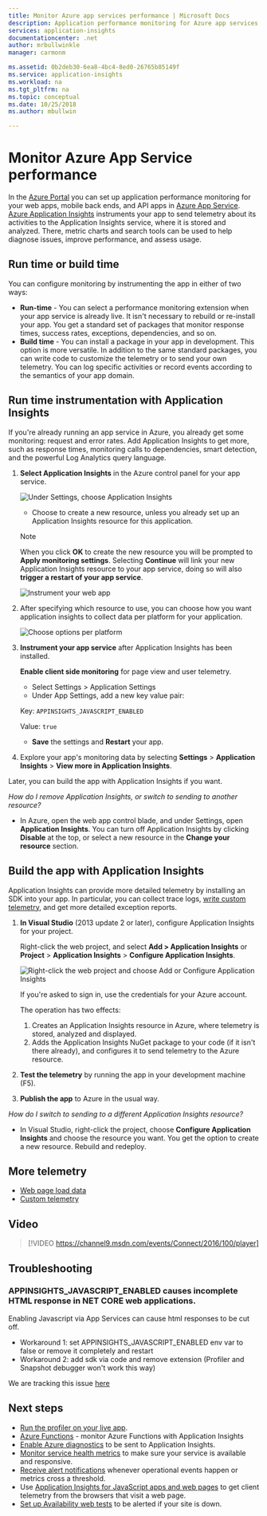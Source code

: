 ```yaml
---
title: Monitor Azure app services performance | Microsoft Docs
description: Application performance monitoring for Azure app services. Chart load and response time, dependency information and set alerts on performance.
services: application-insights
documentationcenter: .net
author: mrbullwinkle
manager: carmonm

ms.assetid: 0b2deb30-6ea8-4bc4-8ed0-26765b85149f
ms.service: application-insights
ms.workload: na
ms.tgt_pltfrm: na
ms.topic: conceptual
ms.date: 10/25/2018
ms.author: mbullwin

---
```

# Monitor Azure App Service performance
In the [Azure Portal](https://portal.azure.com) you can set up application performance monitoring for your web apps, mobile back ends, and API apps in [Azure App Service](../../app-service/overview.md). [Azure Application Insights](../../application-insights/app-insights-overview.md) instruments your app to send telemetry about its activities to the Application Insights service, where it is stored and analyzed. There, metric charts and search tools can be used to help diagnose issues, improve performance, and assess usage.

## Run time or build time
You can configure monitoring by instrumenting the app in either of two ways:

* **Run-time** - You can select a performance monitoring extension when your app service is already live. It isn't necessary to rebuild or re-install your app. You get a standard set of packages that monitor response times, success rates, exceptions, dependencies, and so on. 
* **Build time** - You can install a package in your app in development. This option is more versatile. In addition to the same standard packages, you can write code to customize the telemetry or to send your own telemetry. You can log specific activities or record events according to the semantics of your app domain. 

## Run time instrumentation with Application Insights
If you're already running an app service in Azure, you already get some monitoring: request and error rates. Add Application Insights to get more, such as response times, monitoring calls to dependencies, smart detection, and the powerful Log Analytics query language. 

1. **Select Application Insights** in the Azure control panel for your app service.

    ![Under Settings, choose Application Insights](./media/azure-web-apps/settings-app-insights.png)

   * Choose to create a new resource, unless you already set up an Application Insights resource for this application. 

    > [!NOTE]
    > When you click **OK** to create the new resource you will be prompted to **Apply monitoring settings**. Selecting **Continue** will link your new Application Insights resource to your app service, doing so will also **trigger a restart of your app service**. 

    ![Instrument your web app](./media/azure-web-apps/create-resource.png)

2. After specifying which resource to use, you can choose how you want application insights to collect data per platform for your application.

    ![Choose options per platform](./media/azure-web-apps/choose-options.png)

3. **Instrument your app service** after Application Insights has been installed.

   **Enable client side monitoring** for page view and user telemetry.

   * Select Settings > Application Settings
   * Under App Settings, add a new key value pair:

    Key: `APPINSIGHTS_JAVASCRIPT_ENABLED`

    Value: `true`
   * **Save** the settings and **Restart** your app.
4. Explore your app's monitoring data by selecting **Settings** > **Application Insights** > **View more in Application Insights**.

Later, you can build the app with Application Insights if you want.

*How do I remove Application Insights, or switch to sending to another resource?*

* In Azure, open the web app control blade, and under Settings, open **Application Insights**. You can turn off Application Insights by clicking **Disable** at the top, or select a new resource in the **Change your resource** section.

## Build the app with Application Insights
Application Insights can provide more detailed telemetry by installing an SDK into your app. In particular, you can collect trace logs, [write custom telemetry](../../azure-monitor/app/api-custom-events-metrics.md), and get more detailed exception reports.

1. **In Visual Studio** (2013 update 2 or later), configure Application Insights for your project.

    Right-click the web project, and select **Add > Application Insights** or **Project** > **Application Insights** > **Configure Application Insights**.

    ![Right-click the web project and choose Add or Configure Application Insights](./media/azure-web-apps/03-add.png)

    If you're asked to sign in, use the credentials for your Azure account.

    The operation has two effects:

   1. Creates an Application Insights resource in Azure, where telemetry is stored, analyzed and displayed.
   2. Adds the Application Insights NuGet package to your code (if it isn't there already), and configures it to send telemetry to the Azure resource.
2. **Test the telemetry** by running the app in your development machine (F5).
3. **Publish the app** to Azure in the usual way. 

*How do I switch to sending to a different Application Insights resource?*

* In Visual Studio, right-click the project, choose **Configure Application Insights** and choose the resource you want. You get the option to create a new resource. Rebuild and redeploy.

## More telemetry

* [Web page load data](../../application-insights/app-insights-javascript.md)
* [Custom telemetry](../../azure-monitor/app/api-custom-events-metrics.md)

## Video

> [!VIDEO https://channel9.msdn.com/events/Connect/2016/100/player]

## Troubleshooting

### APPINSIGHTS_JAVASCRIPT_ENABLED causes incomplete HTML response in NET CORE web applications.

Enabling Javascript via App Services can cause html responses to be cut off.

- Workaround 1: set APPINSIGHTS_JAVASCRIPT_ENABLED env var to false or remove it completely and restart
- Workaround 2: add sdk via code and remove extension (Profiler and Snapshot debugger won't work this way)

We are tracking this issue [here](https://github.com/Microsoft/ApplicationInsights-Home/issues/277)

## Next steps
* [Run the profiler on your live app](../../application-insights/app-insights-profiler.md).
* [Azure Functions](https://github.com/christopheranderson/azure-functions-app-insights-sample) - monitor Azure Functions with Application Insights
* [Enable Azure diagnostics](../../azure-monitor/platform/diagnostics-extension-to-application-insights.md) to be sent to Application Insights.
* [Monitor service health metrics](../../azure-monitor/platform/data-collection.md) to make sure your service is available and responsive.
* [Receive alert notifications](../../azure-monitor/platform/alerts-overview.md) whenever operational events happen or metrics cross a threshold.
* Use [Application Insights for JavaScript apps and web pages](../../application-insights/app-insights-javascript.md) to get client telemetry from the browsers that visit a web page.
* [Set up Availability web tests](../../application-insights/app-insights-monitor-web-app-availability.md) to be alerted if your site is down.

